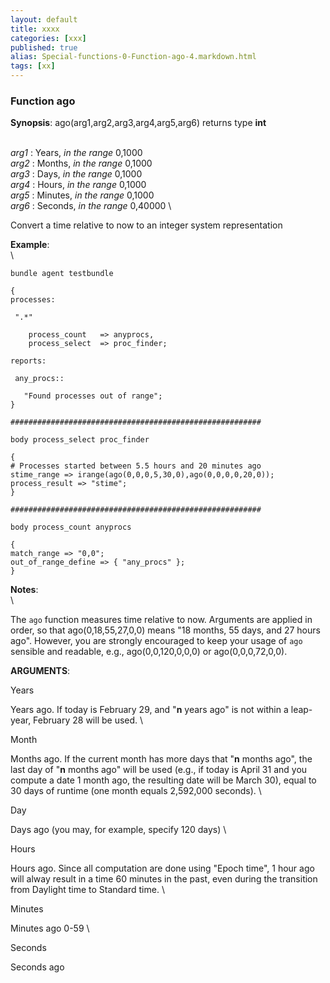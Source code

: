 ```yaml
---
layout: default
title: xxxx
categories: [xxx]
published: true
alias: Special-functions-0-Function-ago-4.markdown.html
tags: [xx]
---
```


### Function ago

**Synopsis**: ago(arg1,arg2,arg3,arg4,arg5,arg6) returns type **int**

\
 *arg1* : Years, *in the range* 0,1000 \
 *arg2* : Months, *in the range* 0,1000 \
 *arg3* : Days, *in the range* 0,1000 \
 *arg4* : Hours, *in the range* 0,1000 \
 *arg5* : Minutes, *in the range* 0,1000 \
 *arg6* : Seconds, *in the range* 0,40000 \

Convert a time relative to now to an integer system representation

**Example**:\
 \

    bundle agent testbundle

    {
    processes:

     ".*"

        process_count   => anyprocs,
        process_select  => proc_finder;

    reports:

     any_procs::

       "Found processes out of range";
    }

    ########################################################

    body process_select proc_finder

    {
    # Processes started between 5.5 hours and 20 minutes ago
    stime_range => irange(ago(0,0,0,5,30,0),ago(0,0,0,0,20,0));
    process_result => "stime";
    }

    ########################################################

    body process_count anyprocs

    {
    match_range => "0,0";
    out_of_range_define => { "any_procs" };
    }

**Notes**:\
 \

The `ago` function measures time relative to now. Arguments are applied
in order, so that ago(0,18,55,27,0,0) means "18 months, 55 days, and 27
hours ago". However, you are strongly encouraged to keep your usage of
`ago` sensible and readable, e.g., ago(0,0,120,0,0,0) or
ago(0,0,0,72,0,0).

**ARGUMENTS**:

Years

Years ago. If today is February 29, and "**n** years ago" is not within
a leap-year, February 28 will be used. \

Month

Months ago. If the current month has more days that "**n** months ago",
the last day of "**n** months ago" will be used (e.g., if today is April
31 and you compute a date 1 month ago, the resulting date will be March
30), equal to 30 days of runtime (one month equals 2,592,000 seconds). \

Day

Days ago (you may, for example, specify 120 days) \

Hours

Hours ago. Since all computation are done using "Epoch time", 1 hour ago
will alway result in a time 60 minutes in the past, even during the
transition from Daylight time to Standard time. \

Minutes

Minutes ago 0-59 \

Seconds

Seconds ago

